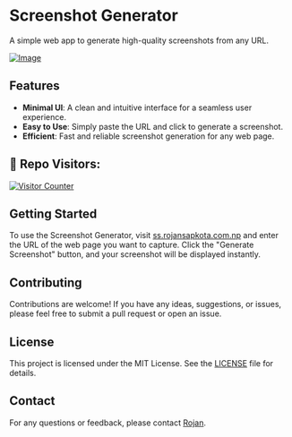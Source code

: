 # Screenshot Generator

A simple web app to generate high-quality screenshots from any URL.

<a href="https://ss.rojansapkota.com.np/">
         <img alt="Image" src="http://image.thum.io/get/width/1200/https://ss.rojansapkota.com.np/">
      </a>

## Features

- **Minimal UI**: A clean and intuitive interface for a seamless user experience.
- **Easy to Use**: Simply paste the URL and click to generate a screenshot.
- **Efficient**: Fast and reliable screenshot generation for any web page.
  
  
<h2 align="left">👤 Repo Visitors:</h2>
<p align="left">
<a href="https://rojansapkota.com.np" target="_blank">
<img src="https://profile-counter.glitch.me/RojanSapkota_web-screenshot-generator/count.svg" alt="Visitor Counter"/>
</a>
</p>

## Getting Started

To use the Screenshot Generator, visit [ss.rojansapkota.com.np](https://ss.rojansapkota.com.np/) and enter the URL of the web page you want to capture. Click the "Generate Screenshot" button, and your screenshot will be displayed instantly.

## Contributing

Contributions are welcome! If you have any ideas, suggestions, or issues, please feel free to submit a pull request or open an issue.

## License

This project is licensed under the MIT License. See the [LICENSE](LICENSE) file for details.

## Contact

For any questions or feedback, please contact [Rojan](mailto:github@rojansapkota.com.np).
